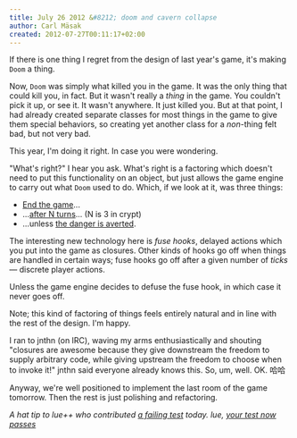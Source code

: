 ```yaml
---
title: July 26 2012 &#8212; doom and cavern collapse
author: Carl Mäsak
created: 2012-07-27T00:11:17+02:00
---
```

If there is one thing I regret from the design of last year's game, it's making
`Doom` a thing.

Now, `Doom` was simply what killed you in the game. It was the only thing that
could kill you, in fact. But it wasn't really a *thing* in the game. You
couldn't pick it up, or see it. It wasn't anywhere. It just killed you. But at
that point, I had already created separate classes for most things in the game
to give them special behaviors, so creating yet another class for a *non*-thing
felt bad, but not very bad.

This year, I'm doing it right. In case you were wondering.

"What's right?" I hear you ask. What's right is a factoring which doesn't need
to put this functionality on an object, but just allows the game engine to
carry out what `Doom` used to do. Which, if we look at it, was three things:

* [End the
  game](https://github.com/masak/crypt/commit/f5c6aa34e8e2973eefd157c2348bb6ba84f6ddb1)...
* ...[after N
  turns](https://github.com/masak/crypt/commit/d6f6977816eb76dc0722e070e0b6fd7c5416f49f)...
  (N is 3 in crypt)
* ...unless [the danger is
  averted](https://github.com/masak/crypt/commit/f8718d1d2ceec763ef0709476d90ecf927e7c675).

The interesting new technology here is *fuse hooks*, delayed actions which you
put into the game as closures. Other kinds of hooks go off when things are
handled in certain ways; fuse hooks go off after a given number of *ticks*
&mdash; discrete player actions.

Unless the game engine decides to defuse the fuse hook, in which case it never
goes off.

Note; this kind of factoring of things feels entirely natural and in line with
the rest of the design. I'm happy.

I ran to jnthn (on IRC), waving my arms enthusiastically and shouting "closures
are awesome because they give downstream the freedom to supply arbitrary code,
while giving upstream the freedom to choose when to invoke it!" jnthn said
everyone already knows this. So, um, well. OK. 哈哈

Anyway, we're well positioned to implement the last room of the game tomorrow.
Then the rest is just polishing and refactoring.

*A hat tip to lue++ who contributed [a failing
test](https://github.com/masak/crypt/commit/bcff5bfaf658265634e9a41986770fd8bf90373a)
today. lue, [your test now
passes](https://github.com/masak/crypt/commit/999dfc8571f7c69ae33af86775f00630faad365d)*
